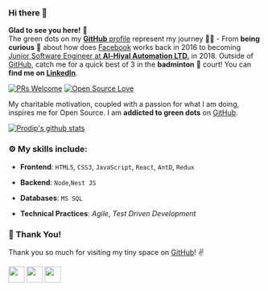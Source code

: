 ### Hi there 👋
**Glad to see you here!** :star_struck: <br> The green dots on my [**GitHub** profile](https://github.com/Prodip2416) represent my journey :running_man: - From **being curious** :thinking: about how does [Facebook](https://www.facebook.com/aushomapto.prodip) works back in 2016 to becoming [Junior Software Engineer at **Al-Hiyal Automation LTD.**](http://www.alhiyal.com/) in 2018. Outside of [GitHub](https://github.com/Prodip2416), catch me for a quick best of 3 in the **badminton** :badminton: court! You can **find me on [LinkedIn](https://www.linkedin.com/in/prodip2416/)**.

[![PRs Welcome](https://img.shields.io/badge/PRs-welcome-brightgreen.svg?style=flat&logo=github)](https://github.com/Prodip2416) [![Open Source Love](https://badges.frapsoft.com/os/v2/open-source.svg?v=103)](https://github.com/Prodip2416)


My charitable motivation, coupled with a passion for what I am doing, inspires me for Open Source. 
I am **addicted to green dots** on [GitHub](https://github.com/Prodip2416?tab=repositories).

[![Prodip's github stats](https://github-readme-stats.vercel.app/api?username=prodip2416&show_icons=true)](https://github.com/Prodip2416)

### :gear: My skills include:

- **Frontend**: `HTML5`, `CSS3`, `JavaScript`, `React`, `AntD`, `Redux`

- **Backend**: `Node`,`Nest JS`

- **Databases**: `MS SQL`

- **Technical Practices**: *Agile*, *Test Driven Development*


### :hugs: Thank You!

Thank you so much for visiting my tiny space on [GitHub](https://github.com/Prodip2416)! :v:

<a href="https://twitter.com/Prodip_diu"><img src="https://raw.githubusercontent.com/vinitshahdeo/Water-Monitoring-System/master/assets/twitter.png" width="32px" height="32px"></a> <a href="https://www.facebook.com/aushomapto.prodip"><img src="https://raw.githubusercontent.com/vinitshahdeo/Water-Monitoring-System/master/assets/facebook.png" width="32px" height="32px"></a> <a href="https://www.linkedin.com/in/prodip2416/"><img src="https://raw.githubusercontent.com/vinitshahdeo/Water-Monitoring-System/master/assets/linkedin.png" width="32px" height="32px"></a>


<!-- ----
```javascript

if (_.isAwesome(thisRepo)) {
  thisRepo.star(); // thanks in advance :p
}

```
---- -->
<!--
**Prodip2416/Prodip2416** is a ✨ _special_ ✨ repository because its `README.md` (this file) appears on your GitHub profile.

Here are some ideas to get you started:

- 🔭 I’m currently working on ...
- 🌱 I’m currently learning ...
- 👯 I’m looking to collaborate on ...
- 🤔 I’m looking for help with ...
- 💬 Ask me about ...
- 📫 How to reach me: ...
- 😄 Pronouns: ...
- ⚡ Fun fact: ...
-->
